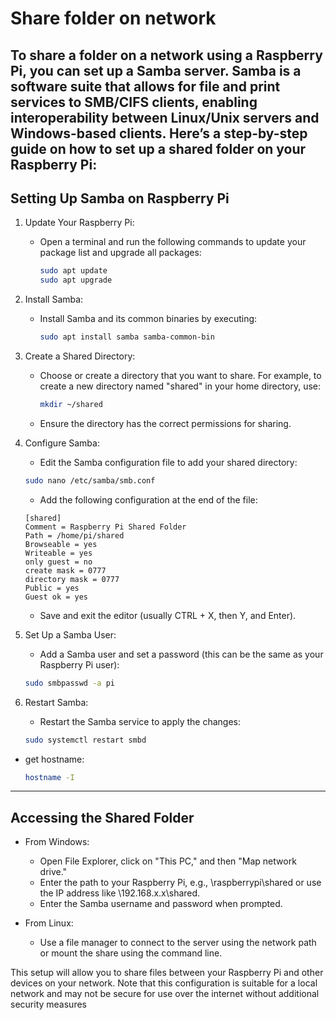 # Share folder on network

To share a folder on a network using a Raspberry Pi, you can set up a Samba server.
Samba is a software suite that allows for file and print services to SMB/CIFS clients,
enabling interoperability between Linux/Unix servers and Windows-based clients.
Here’s a step-by-step guide on how to set up a shared folder on your Raspberry Pi:
---

## Setting Up Samba on Raspberry Pi

1. Update Your Raspberry Pi:
    * Open a terminal and run the following commands to update your package list and upgrade all packages:
       ```bash
       sudo apt update
       sudo apt upgrade
       ```

2. Install Samba:
    * Install Samba and its common binaries by executing:
        ```bash
        sudo apt install samba samba-common-bin
        ```

3. Create a Shared Directory:
    * Choose or create a directory that you want to share.
      For example, to create a new directory named "shared" in your home directory, use:
       ```bash
       mkdir ~/shared
       ```
    * Ensure the directory has the correct permissions for sharing.

4. Configure Samba:
    * Edit the Samba configuration file to add your shared directory:
   ```bash
   sudo nano /etc/samba/smb.conf
   ```
    * Add the following configuration at the end of the file:
   ```text
   [shared]
   Comment = Raspberry Pi Shared Folder
   Path = /home/pi/shared
   Browseable = yes
   Writeable = yes
   only guest = no
   create mask = 0777
   directory mask = 0777
   Public = yes
   Guest ok = yes
   ```
    * Save and exit the editor (usually CTRL + X, then Y, and Enter).

5. Set Up a Samba User:
    * Add a Samba user and set a password (this can be the same as your Raspberry Pi user):
   ```bash
   sudo smbpasswd -a pi
   ```

6. Restart Samba:
    * Restart the Samba service to apply the changes:
   ```bash
   sudo systemctl restart smbd
   ```
* get hostname:
    ```bash
   hostname -I
   ```

---

## Accessing the Shared Folder

* From Windows:
    * Open File Explorer, click on "This PC," and then "Map network drive."
    * Enter the path to your Raspberry Pi, e.g., \\raspberrypi\shared or use the IP address like \\192.168.x.x\shared.
    * Enter the Samba username and password when prompted.

* From Linux:
    * Use a file manager to connect to the server using the network path or mount the share using the command line.

This setup will allow you to share files between your Raspberry Pi and other devices on your network.
Note that this configuration is suitable for a local network and may not be secure for use over
the internet without additional security measures
